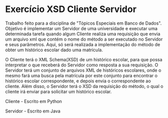 # Exercício XSD Cliente Servidor

Trabalho feito para a disciplina de "Tópicos Especiais em Banco de Dados". Objetivo é implementar um Servidor de uma universidade e executar uma determinada tarefa quando algum Cliente realiza uma requisição que envia um arquivo xml que contém o nome do método a ser executado no Servidor e seus parâmetros.
Aqui, só será realizada a implementação do método de obter um histórico escolar dado uma matrícula.

O Cliente terá o XML Schema(XSD) de um histórico escolar, para que possa interpretar o que receberá do Servidor como resposta a sua requisição.
O Servidor terá um conjunto de arquivos XML de históricos escolares, onde o mesmo fará uma busca pela matrícula por este conjunto para encontrar o histórico escolar correspondente, e depois envia o correspondente ao cliente. Além disso, o Servidor terá o XSD da requisição do método, o qual o cliente irá enviar para solicitar um histórico escolar.

Cliente - Escrito em Python

Servidor - Escrito em Java
